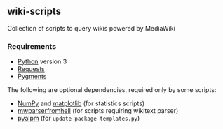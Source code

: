 ## wiki-scripts

Collection of scripts to query wikis powered by MediaWiki

### Requirements

- [Python](https://www.python.org/) version 3
- [Requests](http://python-requests.org)
- [Pygments](http://pygments.org/)

The following are optional dependencies, required only by some scripts:

- [NumPy](http://www.numpy.org/) and [matplotlib](http://matplotlib.org/) (for statistics scripts)
- [mwparserfromhell](https://github.com/earwig/mwparserfromhell) (for scripts requiring wikitext parser)
- [pyalpm](https://projects.archlinux.org/users/remy/pyalpm.git/) (for `update-package-templates.py`)
